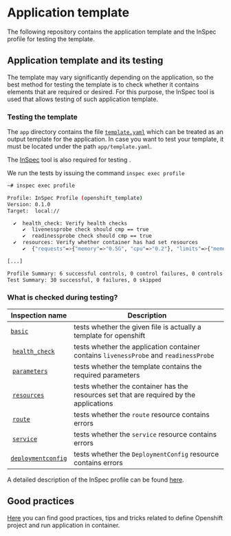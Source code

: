# Application template

The following repository contains the application template and the InSpec profile for testing the template.

## Application template and its testing

The template may vary significantly depending on the application, so the best method for testing the template is to check whether it contains elements that are required or desired.
For this purpose, the InSpec tool is used that allows testing of such application template.

### Testing the template

The `app` directory contains the file [`template.yaml`](app/template.yaml) which can be treated as an output template for the application. In case you want to test your template, it must be located under the path `app/template.yaml`.

The [InSpec](https://www.inspec.io/downloads/) tool is also required for testing .

We run the tests by issuing the command `inspec exec profile` 

```bash
~# inspec exec profile

Profile: InSpec Profile (openshift_template)
Version: 0.1.0
Target:  local://

  ✔  health_check: Verify health checks
     ✔  livenessprobe check should cmp == true
     ✔  readinessprobe check should cmp == true
  ✔  resources: Verify whether container has had set resources
     ✔  {"requests"=>{"memory"=>"0.5G", "cpu"=>"0.2"}, "limits"=>{"memory"=>"0.5G"}} ["requests", "cpu"] should cmp >= 0.1

[...]

Profile Summary: 6 successful controls, 0 control failures, 0 controls skipped
Test Summary: 30 successful, 0 failures, 0 skipped
```

### What is checked during testing?

 Inspection name  | Description
-----------------|-----
 [`basic`](profile/controls/basic.rb) | tests whether the given file is actually a template for openshift
 [`health_check`](profile/controls/health_check.rb) | tests whether the application container contains `livenessProbe` and `readinessProbe`
 [`parameters`](profile/controls/parameters.rb) | tests whether the template contains the required parameters
 [`resources`](profile/controls/resources.rb) | tests whether the container has the resources set that are required by the applications
 [`route`](profile/controls/route.rb) | tests whether the `route` resource contains errors
 [`service`](profile/controls/service.rb) | tests whether the `service` resource contains errors
 [`deploymentconfig`](profile/controls/deploymentconfig.rb) | tests whether the `DeploymentConfig` resource contains errors

A detailed description of the InSpec profile can be found [here](profile/README.md).

## Good practices

[Here](CONTAINER-OS-GUIDE.md) you can find good practices, tips and tricks related to define Openshift project and run application in container. 
